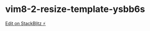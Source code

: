 # vim8-2-resize-template-ysbb6s

[Edit on StackBlitz ⚡️](https://stackblitz.com/edit/vim8-2-resize-template-ysbb6s)